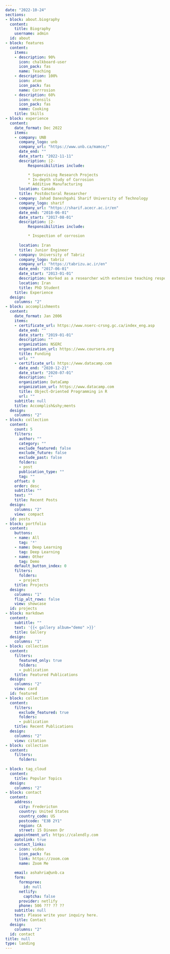 ```yaml
---
date: "2022-10-24"
sections:
- block: about.biography
  content:
    title: Biography
    username: admin
  id: about
- block: features
  content:
    items:
    - description: 90%
      icon: chalkboard-user
      icon_pack: fas
      name: Teaching
    - description: 100%
      icon: atom
      icon_pack: fas
      name: Corrrosion
    - description: 60%
      icon: utensils
      icon_pack: fas
      name: Cooking
    title: Skills
- block: experience
  content:
    date_format: Dec 2022
    items:
    - company: UNB
      company_logo: unb
      company_url: "https://www.unb.ca/mamce/"
      date_end: ""
      date_start: "2022-11-11"
      description: |2-
          Responsibilities include:

          * Supervising Research Projects
          * In-depth study of Corrosion
          * Additive Manufacturing
      location: Canada
      title: Postdoctoral Researcher
    - company: Jahad Daneshgahi Sharif University of Technology
      company_logo: sharif
      company_url: "https://sharif.acecr.ac.ir/en"
      date_end: "2018-06-01"
      date_start: "2017-08-01"
      description: |2-
          Responsibilities include:

          * Inspection of corrosion
          
      location: Iran
      title: Junior Engineer
    - company: University of Tabriz
      company_logo: tabriz
      company_url: "https://tabrizu.ac.ir/en"
      date_end: "2017-06-01"
      date_start: "2013-01-01"
      description: Worked as a researcher with extensive teaching responsibilities.
      location: Iran
      title: PhD Student
    title: Experience
  design:
    columns: "2"
- block: accomplishments
  content:
    date_format: Jan 2006
    items:
    - certificate_url: https://www.nserc-crsng.gc.ca/index_eng.asp
      date_end: ""
      date_start: "2019-01-01"
      description: ""
      organization: NSERC
      organization_url: https://www.coursera.org
      title: Funding
      url: ""
    - certificate_url: https://www.datacamp.com
      date_end: "2020-12-21"
      date_start: "2020-07-01"
      description: ""
      organization: DataCamp
      organization_url: https://www.datacamp.com
      title: Object-Oriented Programming in R
      url: ""
    subtitle: null
    title: Accomplish&shy;ments
  design:
    columns: "2"
- block: collection
  content:
    count: 5
    filters:
      author: ""
      category: ""
      exclude_featured: false
      exclude_future: false
      exclude_past: false
      folders:
      - post
      publication_type: ""
      tag: ""
    offset: 0
    order: desc
    subtitle: ""
    text: ""
    title: Recent Posts
  design:
    columns: "2"
    view: compact
  id: posts
- block: portfolio
  content:
    buttons:
    - name: All
      tag: '*'
    - name: Deep Learning
      tag: Deep Learning
    - name: Other
      tag: Demo
    default_button_index: 0
    filters:
      folders:
      - project
    title: Projects
  design:
    columns: "1"
    flip_alt_rows: false
    view: showcase
  id: projects
- block: markdown
  content:
    subtitle: ""
    text: '{{< gallery album="demo" >}}'
    title: Gallery
  design:
    columns: "1"
- block: collection
  content:
    filters:
      featured_only: true
      folders:
      - publication
    title: Featured Publications
  design:
    columns: "2"
    view: card
  id: featured
- block: collection
  content:
    filters:
      exclude_featured: true
      folders:
      - publication
    title: Recent Publications
  design:
    columns: "2"
    view: citation
- block: collection
  content:
    filters:
      folders:
      
- block: tag_cloud
  content:
    title: Popular Topics
  design:
    columns: "2"
- block: contact
  content:
    address:
      city: Fredericton
      country: United States
      country_code: US
      postcode: "E3B 2Y1"
      region: CA
      street: 15 Dineen Dr
    appointment_url: https://calendly.com
    autolink: true
    contact_links:
    - icon: video
      icon_pack: fas
      link: https://zoom.com
      name: Zoom Me
    
    email: ashahria@unb.ca
    form:
      formspree:
        id: null
      netlify:
        captcha: false
      provider: netlify
      phone: 506 ??? ?? ??
    subtitle: null
    text: Please write your inquiry here.
    title: Contact
  design:
    columns: "2"
  id: contact
title: null
type: landing
---
```


